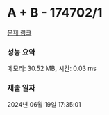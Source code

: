# A + B - 174702/1 

[문제 링크](https://level.goorm.io/exam/174702/a-b/quiz/1) 

### 성능 요약

메모리: 30.52 MB, 시간: 0.03 ms

### 제출 일자

2024년 06월 19일 17:35:01

